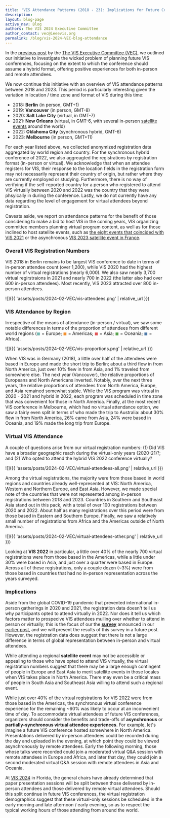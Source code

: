```yaml
---
title: 'VIS Attendance Patterns (2018 - 23): Implications for Future Conference and Satellite Locations'
description: 
layout: blog-page
active_nav: Blog
authors: The VIS 2024 Executive Committee
author_contact: vec@ieeevis.org
permalink: /blog/vis-2024-VEC-blog-attendance
---
```


In the [previous post](vis-2024-vis-2024-VEC-blog-conference-format) by the [The VIS Executive Committee (VEC)](https://ieeevis.org/year/2024/info/committees/vis-executive-committee), we outlined our initiative to investigate the wicked problem of planning future VIS conferences, focusing on the extent to which the conference should assume a hybrid format, offering positive experiences for both in-person and remote attendees. 

We now continue this initiative with an overview of VIS attendance patterns between 2018 and 2023. This period is particularly interesting given the variation in location / time zone and format of VIS during this time:

- 2018: **Berlin** (in person, GMT+1)
- 2019: **Vancouver** (in person, GMT-8)
- 2020: **Salt Lake City** (virtual, in GMT-7)
- 2021: **New Orleans** (virtual, in GMT-6, with several in-person [satellite events](https://ieeevis.org/year/2021/info/satellite) around the world)
- 2022: **Oklahoma City** (synchronous hybrid, GMT-6)
- 2023: **Melbourne** (in person, GMT+11)

 For each year listed above, we collected anonymized registration data aggregated by world region and country. For the synchronous hybrid conference of 2022, we also aggreagted the registrations by registration format (in-person or virtual). We acknowledge that when an attendee registers for VIS, their response to the location fields in the registration form may not necessarily represent their country of origin, but rather where they are currently employed or studying. Furthermore, there is no way of verifying if the self-reported country for a person who registered to attend VIS virtually between 2020 and 2022 was the country that they were phsyically in during the conference. Lastly, we do not currently have any data regarding the level of engagement for virtual attendees beyond registration. 

 Caveats aside, we report on attendance patterns for the benefit of those considering to make a bid to host VIS in the coming years, VIS organizing committee members planning virtual program content, as well as for those inclined to host satellite events, such as [the eight events that coincided with VIS 2021](https://ieeevis.org/year/2021/info/satellite) or the asynchronous [VIS 2023 satellite event in France](https://www.aviz.fr/Events/Previs2023). 

### Overall VIS Registration Numbers

VIS 2018 in Berlin remains to be largest VIS conference to date in terms of in-person attendee count (over 1,200), while VIS 2020 had the highest number of virtual registrations (nearly 6,000). We also saw nearly 3,700 virtual regirstraions in 2021 and nearly 700 in 2022 (the latter also had over 600 in-person attendees). Most recently, VIS 2023 attracted over 800 in-person attendees.

![]({{ 'assets/posts/2024-02-VEC/vis-attendees.png' | relative_url }})

### VIS Attendance by Region

Irrespective of the means of attendance (in-person / virtual), we saw some notable differences in terms of the proportion of attendees from different world regions (<span style="color:#76B7B2">◼︎</span> = Europe; <span style="color:#F28E2B">◼︎</span> = Americas; <span style="color:#E15759">◼︎</span> = Asia; <span style="color:#59A14F">◼︎</span> = Oceania; <span style="color:#4E79A7">◼︎</span> = Africa).

![]({{ 'assets/posts/2024-02-VEC/vis-proportions.png' | relative_url }})

When VIS was in Germany (2018), a little over half of the attendees were based in Europe and made the short trip to Berlin; about a third flew in from North America, just over 10% flew in from Asia, and 1% traveled from somewhere else. The next year (Vancouver), the relative proportions of Europeans and North Americans inverted. Notably, over the next three years, the relative proportions of attendees from North America, Europe, and Asia remained somewhat stable. While the VIS program was virtual in 2020 - 2021 and hybrid in 2022, each program was scheduled in time zone that was convenient for those in North America. Finally, at the most recent VIS conference in Melbourne, which had no virtual attendance option, we saw a fairly even split in terms of who made the trip to Australia: about 30% flew in from North America, 26% came from Asia, 24% were based in Oceania, and 19% made the long trip from Europe.

### Virtual VIS Attendance

A couple of questions arise from our virtual registration numbers: (1) Did VIS have a broader geographic reach during the virtual-only years (2020-21)?; and (2) Who opted to attend the hybrid VIS 2022 conference virtually?

![]({{ 'assets/posts/2024-02-VEC/virtual-attendees-all.png' | relative_url }})

Among the virtual registrations, the majority were from those based in world regions and countries already well-represented at VIS: North America, Western and Northern Europe, and East Asia. However, we made special note of the countries that were not represented among in-person registrations between 2018 and 2023. Countries in Southern and Southeast Asia stand out in this pack, with a total of over 100 registrations between 2020 and 2022. About half as many registrations over this period were from those based in Eastern and Southern Europe. Finally, we saw a relatively small number of registrations from Africa and the Americas outside of North America. 

![]({{ 'assets/posts/2024-02-VEC/virtual-attendees-other.png' | relative_url }})

Looking at **VIS 2022** in particular, a little over 40% of the nearly 700 virtual registrations were from those based in the Americas, while a little under 30% were based in Asia, and just over a quarter were based in Europe. Across all of these registrations, only a couple dozen (~3%) were from those based in countries that had no in-person representation across the years  surveyed. 

### Implications

Aside from the global COVID-19 pandemic that prevented international in-person gatherings in 2020 and 2021, the registration data doesn't tell us why participants opted to attend virtually in 2022. Nor does it tell us which factors matter to prospecive VIS attendees mulling over whether to attend in person or virtually; this is the focus of our the [**survey**](https://forms.gle/LK8kBmLownQiZzrs8) announced in our [earlier post](vis-2024-vis-2024-VEC-blog-conference-format), and we will present the results of this survey in a future post. However, the registration data does suggest that there is not a large difference in terms of global representation between in-person and virtual attendees. 

While attending a regional **satellite event** may not be accessible or appealing to those who have opted to attend VIS virtually, the virtual registration numbers suggest that there may be a large enough contingent of people in Europe and East Asia to merit satellite events in those locales when VIS takes place in North America. There may even be a critical mass of people in South Asia and Southeast Asia willing to attend such a regional event. 

While just over 40% of the virtual registrations for VIS 2022 were from those based in the Americas, the synchronous virtual conference experience for the remaining ~60% was likely to occur at an inconvenient time of day. To accommodate virtual attendees of future VIS conferences, organizers should consider the benefits and trade-offs of **asynchronous** or **partially-synchronous virtual attendee experiences**. For example, let's imagine a future VIS conference hosted somewhere in North America. Presentations delivered by in-person attendees could be recorded during the day and uploaded in the evening, at which point they could be viewed asynchronously by remote attendees. Early the following morning, those whose talks were recorded could join a moderated virtual Q&A session with remote attendees in Europe and Africa, and later that day, they could join a second moderated virtual Q&A session with remote attendees in Asia and Oceania. 

At [VIS 2024](vis-2024-conference-format) in Florida, the general chairs have already determined that paper presentation sessions will be split between those delivered by in-person attendees and those delivered by remote virtual attendees. Should this split continue in future VIS conferences, the virtual registration demographics suggest that these virtual-only sessions be scheduled in the early morning and late afternoon / early evening, so as to respect the typical working hours of those attending from around the world. 